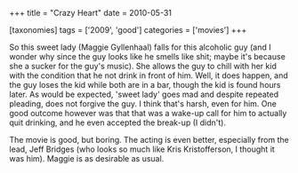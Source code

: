 +++
title = "Crazy Heart"
date = 2010-05-31

[taxonomies]
tags = ['2009', 'good']
categories = ['movies']
+++

So this sweet lady (Maggie Gyllenhaal) falls for this alcoholic guy (and
I wonder why since the guy looks like he smells like shit; maybe it's
because she a sucker for the guy's music). She allows the guy to chill
with her kid with the condition that he not drink in front of him. Well,
it does happen, and the guy loses the kid while both are in a bar,
though the kid is found hours later. As would be expected, 'sweet
lady' goes mad and despite repeated pleading, does not forgive the guy.
I think that's harsh, even for him. One good outcome however was that
that was a wake-up call for him to actually quit drinking, and he even
accepted the break-up (I didn't).

The movie is good, but boring. The acting is even better, especially
from the lead, Jeff Bridges (who looks so much like Kris Kristofferson,
I thought it was him). Maggie is as desirable as usual.
